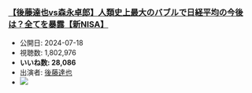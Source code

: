 ### [【後藤達也vs森永卓郎】人類史上最大のバブルで日経平均の今後は？全てを暴露【新NISA】](https://www.youtube.com/watch?v=iDPwEX2A73Y)
-   公開日: 2024-07-18
-   視聴数: 1,802,976
-   **いいね数: 28,086**
-   出演者: [後藤達也](/rehacq_fan/people/後藤達也 "wikilink")
- [![](https://img.youtube.com/vi/iDPwEX2A73Y/hqdefault.jpg)](https://www.youtube.com/watch?v=iDPwEX2A73Y)
